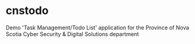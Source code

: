 # cnstodo
Demo 'Task Management/Todo List' application for the Province of Nova Scotia Cyber Security &amp; Digital Solutions department
